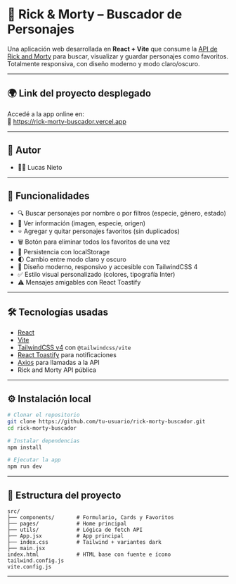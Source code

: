# 🧪 Rick & Morty – Buscador de Personajes

Una aplicación web desarrollada en **React + Vite** que consume la [API de Rick and Morty](https://rickandmortyapi.com/) para buscar, visualizar y guardar personajes como favoritos. Totalmente responsiva, con diseño moderno y modo claro/oscuro.

---

## 🌍 Link del proyecto desplegado

Accedé a la app online en:  
🔗 https://rick-morty-buscador.vercel.app

---

## 🧠 Autor

- 👨‍💻 Lucas Nieto

---

## 🎯 Funcionalidades

- 🔍 Buscar personajes por nombre o por filtros (especie, género, estado)
- 🧑 Ver información (imagen, especie, origen)
- ⭐ Agregar y quitar personajes favoritos (sin duplicados)
- 🗑 Botón para eliminar todos los favoritos de una vez
- 💾 Persistencia con localStorage
- 🌓 Cambio entre modo claro y oscuro
- 🎨 Diseño moderno, responsivo y accesible con TailwindCSS 4
- ✅ Estilo visual personalizado (colores, tipografía Inter)
- ⚠️ Mensajes amigables con React Toastify

---

## 🛠 Tecnologías usadas

- [React](https://reactjs.org/)
- [Vite](https://vitejs.dev/)
- [TailwindCSS v4](https://tailwindcss.com/docs/installation) con `@tailwindcss/vite`
- [React Toastify](https://fkhadra.github.io/react-toastify/) para notificaciones
- [Axios](https://axios-http.com/) para llamadas a la API
- Rick and Morty API pública

---

## ⚙️ Instalación local

```bash
# Clonar el repositorio
git clone https://github.com/tu-usuario/rick-morty-buscador.git
cd rick-morty-buscador

# Instalar dependencias
npm install

# Ejecutar la app
npm run dev
```

---

## 📁 Estructura del proyecto

```
src/
├── components/       # Formulario, Cards y Favoritos
├── pages/            # Home principal
├── utils/            # Lógica de fetch API
├── App.jsx           # App principal
├── index.css         # Tailwind + variantes dark
├── main.jsx
index.html            # HTML base con fuente e ícono
tailwind.config.js
vite.config.js
```

---
